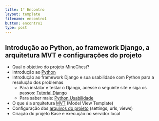 ```yaml
---
title: 1° Encontro
layout: template
filename: encontro1
button: encontro1
type: post
--- 
```


## Introdução ao Python, ao framework Django, a arquitetura MVT e configurações do projeto
  - Qual o objetivo do projeto MineChest?
  - Introdução ao [Python](https://docs.python.org/3/tutorial/inputoutput.html)
  - Introdução ao framework Django e sua usabilidade com Python para a resolução dos problemas 
     - Para instalar e testar o Django, acesse o seguinte site e siga os passos: [Tutorial Django](https://code.visualstudio.com/docs/python/tutorial-django)
     - Para saber mais: [Python Usabilidade](https://www.python.org/success-stories/)   
  - O que é a arquitetura [MVT](https://www.treinaweb.com.br/blog/entendendo-o-mtv-do-django) (Model View Template) 
  - Configuração dos [arquivos do projeto](https://docs.djangoproject.com/pt-br/3.1/howto/) (settings, urls, views)
  - Criação do projeto Base e execução no servidor local
